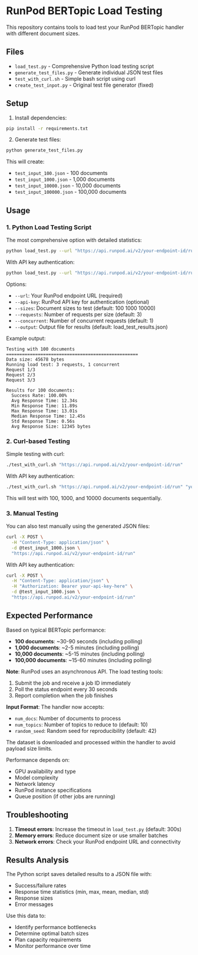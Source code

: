 # RunPod BERTopic Load Testing

This repository contains tools to load test your RunPod BERTopic handler with different document sizes.

## Files

- `load_test.py` - Comprehensive Python load testing script
- `generate_test_files.py` - Generate individual JSON test files
- `test_with_curl.sh` - Simple bash script using curl
- `create_test_inpot.py` - Original test file generator (fixed)

## Setup

1. Install dependencies:
```bash
pip install -r requirements.txt
```

2. Generate test files:
```bash
python generate_test_files.py
```

This will create:
- `test_input_100.json` - 100 documents
- `test_input_1000.json` - 1,000 documents  
- `test_input_10000.json` - 10,000 documents
- `test_input_100000.json` - 100,000 documents

## Usage

### 1. Python Load Testing Script

The most comprehensive option with detailed statistics:

```bash
python load_test.py --url "https://api.runpod.ai/v2/your-endpoint-id/run" --sizes 100 1000 10000 --requests 5 --concurrent 2
```

With API key authentication:

```bash
python load_test.py --url "https://api.runpod.ai/v2/your-endpoint-id/run" --api-key "your-api-key-here" --sizes 100 1000 10000 --requests 5 --concurrent 2
```

Options:
- `--url`: Your RunPod endpoint URL (required)
- `--api-key`: RunPod API key for authentication (optional)
- `--sizes`: Document sizes to test (default: 100 1000 10000)
- `--requests`: Number of requests per size (default: 3)
- `--concurrent`: Number of concurrent requests (default: 1)
- `--output`: Output file for results (default: load_test_results.json)

Example output:
```
Testing with 100 documents
==================================================
Data size: 45678 bytes
Running load test: 3 requests, 1 concurrent
Request 1/3
Request 2/3
Request 3/3

Results for 100 documents:
  Success Rate: 100.00%
  Avg Response Time: 12.34s
  Min Response Time: 11.89s
  Max Response Time: 13.01s
  Median Response Time: 12.45s
  Std Response Time: 0.56s
  Avg Response Size: 12345 bytes
```

### 2. Curl-based Testing

Simple testing with curl:

```bash
./test_with_curl.sh "https://api.runpod.ai/v2/your-endpoint-id/run"
```

With API key authentication:

```bash
./test_with_curl.sh "https://api.runpod.ai/v2/your-endpoint-id/run" "your-api-key-here"
```

This will test with 100, 1000, and 10000 documents sequentially.

### 3. Manual Testing

You can also test manually using the generated JSON files:

```bash
curl -X POST \
  -H "Content-Type: application/json" \
  -d @test_input_1000.json \
  "https://api.runpod.ai/v2/your-endpoint-id/run"
```

With API key authentication:

```bash
curl -X POST \
  -H "Content-Type: application/json" \
  -H "Authorization: Bearer your-api-key-here" \
  -d @test_input_1000.json \
  "https://api.runpod.ai/v2/your-endpoint-id/run"
```

## Expected Performance

Based on typical BERTopic performance:

- **100 documents**: ~30-90 seconds (including polling)
- **1,000 documents**: ~2-5 minutes (including polling)
- **10,000 documents**: ~5-15 minutes (including polling)
- **100,000 documents**: ~15-60 minutes (including polling)

**Note**: RunPod uses an asynchronous API. The load testing tools:
1. Submit the job and receive a job ID immediately
2. Poll the status endpoint every 30 seconds
3. Report completion when the job finishes

**Input Format**: The handler now accepts:
- `num_docs`: Number of documents to process
- `num_topics`: Number of topics to reduce to (default: 10)
- `random_seed`: Random seed for reproducibility (default: 42)

The dataset is downloaded and processed within the handler to avoid payload size limits.

Performance depends on:
- GPU availability and type
- Model complexity
- Network latency
- RunPod instance specifications
- Queue position (if other jobs are running)

## Troubleshooting

1. **Timeout errors**: Increase the timeout in `load_test.py` (default: 300s)
2. **Memory errors**: Reduce document size or use smaller batches
3. **Network errors**: Check your RunPod endpoint URL and connectivity

## Results Analysis

The Python script saves detailed results to a JSON file with:
- Success/failure rates
- Response time statistics (min, max, mean, median, std)
- Response sizes
- Error messages

Use this data to:
- Identify performance bottlenecks
- Determine optimal batch sizes
- Plan capacity requirements
- Monitor performance over time 